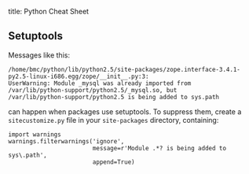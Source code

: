title: Python Cheat Sheet

## Setuptools

Messages like this:

    /home/bmc/python/lib/python2.5/site-packages/zope.interface-3.4.1-py2.5-linux-i686.egg/zope/__init__.py:3:
    UserWarning: Module _mysql was already imported from
    /var/lib/python-support/python2.5/_mysql.so, but
    /var/lib/python-support/python2.5 is being added to sys.path

can happen when packages use setuptools. To suppress them, create a
`sitecustomize.py` file in your `site-packages` directory, containing:

    import warnings
    warnings.filterwarnings('ignore',
                            message=r'Module .*? is being added to sys\.path',
                            append=True)

